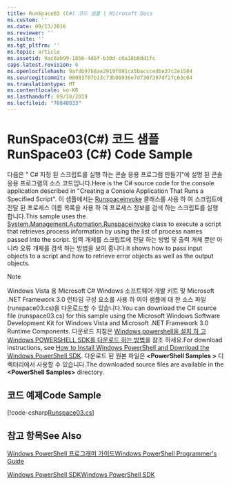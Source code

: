 ```yaml
---
title: RunSpace03 (C#) 코드 샘플 | Microsoft Docs
ms.custom: ''
ms.date: 09/13/2016
ms.reviewer: ''
ms.suite: ''
ms.tgt_pltfrm: ''
ms.topic: article
ms.assetid: 9ac8ab99-1856-4d6f-b30d-c0a18b8dd1fc
caps.latest.revision: 6
ms.openlocfilehash: 9afdb97b8ae2919f091ca5bacccedbe37c2e1584
ms.sourcegitcommit: 00083f07b13c73b86936e7d7307397df27c63c04
ms.translationtype: MT
ms.contentlocale: ko-KR
ms.lasthandoff: 09/10/2019
ms.locfileid: "70848033"
---
```

# <a name="runspace03-c-code-sample"></a><span data-ttu-id="2e2ad-102">RunSpace03(C#) 코드 샘플</span><span class="sxs-lookup"><span data-stu-id="2e2ad-102">RunSpace03 (C#) Code Sample</span></span>

<span data-ttu-id="2e2ad-103">다음은 " C# 지정 된 스크립트를 실행 하는 콘솔 응용 프로그램 만들기"에 설명 된 콘솔 응용 프로그램의 소스 코드입니다.</span><span class="sxs-lookup"><span data-stu-id="2e2ad-103">Here is the C# source code for the console application described in "Creating a Console Application That Runs a Specified Script".</span></span> <span data-ttu-id="2e2ad-104">이 샘플에서는 [Runspaceinvoke](/dotnet/api/System.Management.Automation.RunspaceInvoke) 클래스를 사용 하 여 스크립트에 전달 된 프로세스 이름 목록을 사용 하 여 프로세스 정보를 검색 하는 스크립트를 실행 합니다.</span><span class="sxs-lookup"><span data-stu-id="2e2ad-104">This sample uses the [System.Management.Automation.Runspaceinvoke](/dotnet/api/System.Management.Automation.RunspaceInvoke) class to execute a script that retrieves process information by using the list of process names passed into the script.</span></span> <span data-ttu-id="2e2ad-105">입력 개체를 스크립트에 전달 하는 방법 및 출력 개체 뿐만 아니라 오류 개체를 검색 하는 방법을 보여 줍니다.</span><span class="sxs-lookup"><span data-stu-id="2e2ad-105">It shows how to pass input objects to a script and how to retrieve error objects as well as the output objects.</span></span>

> [!NOTE]
> <span data-ttu-id="2e2ad-106">Windows Vista 용 Microsoft C# Windows 소프트웨어 개발 키트 및 Microsoft .NET Framework 3.0 런타임 구성 요소를 사용 하 여이 샘플에 대 한 소스 파일 (runspace03.cs)을 다운로드할 수 있습니다.</span><span class="sxs-lookup"><span data-stu-id="2e2ad-106">You can download the C# source file (runspace03.cs) for this sample using the Microsoft Windows Software Development Kit for Windows Vista and Microsoft .NET Framework 3.0 Runtime Components.</span></span> <span data-ttu-id="2e2ad-107">다운로드 지침은 [Windows powershell을 설치 하 고 Windows POWERSHELL SDK를 다운로드 하는 방법](/powershell/developer/installing-the-windows-powershell-sdk)을 참조 하세요.</span><span class="sxs-lookup"><span data-stu-id="2e2ad-107">For download instructions, see [How to Install Windows PowerShell and Download the Windows PowerShell SDK](/powershell/developer/installing-the-windows-powershell-sdk).</span></span>
> <span data-ttu-id="2e2ad-108">다운로드 된 원본 파일은  **\<PowerShell Samples >** 디렉터리에서 사용할 수 있습니다.</span><span class="sxs-lookup"><span data-stu-id="2e2ad-108">The downloaded source files are available in the **\<PowerShell Samples>** directory.</span></span>

## <a name="code-sample"></a><span data-ttu-id="2e2ad-109">코드 예제</span><span class="sxs-lookup"><span data-stu-id="2e2ad-109">Code Sample</span></span>

[!code-csharp[Runspace03.cs](../../powershell-sdk-samples/SDK-2.0/csharp/Runspace03/Runspace03.cs#L11-L88 "Runspace03.cs")]

## <a name="see-also"></a><span data-ttu-id="2e2ad-110">참고 항목</span><span class="sxs-lookup"><span data-stu-id="2e2ad-110">See Also</span></span>

[<span data-ttu-id="2e2ad-111">Windows PowerShell 프로그래머 가이드</span><span class="sxs-lookup"><span data-stu-id="2e2ad-111">Windows PowerShell Programmer's Guide</span></span>](./windows-powershell-programmer-s-guide.md)

[<span data-ttu-id="2e2ad-112">Windows PowerShell SDK</span><span class="sxs-lookup"><span data-stu-id="2e2ad-112">Windows PowerShell SDK</span></span>](../windows-powershell-reference.md)